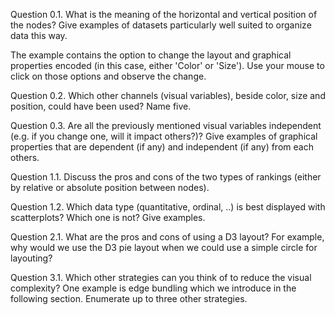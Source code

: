 Question 0.1. What is the meaning of the horizontal and vertical position of the nodes? Give examples of datasets particularly well suited to organize data this way.

The example contains the option to change the layout and graphical properties encoded (in this case, either 'Color' or 'Size'). Use your mouse to click on those options and observe the change.

Question 0.2. Which other channels (visual variables), beside color, size and position, could have been used? Name five.

Question 0.3. Are all the previously mentioned visual variables independent (e.g. if you change one, will it impact others?)? Give examples of graphical properties that are dependent (if any) and independent (if any) from each others.

Question 1.1. Discuss the pros and cons of the two types of rankings (either by relative or absolute position between nodes).

Question 1.2. Which data type (quantitative, ordinal, ..) is best displayed with scatterplots? Which one is not? Give examples.

Question 2.1. What are the pros and cons of using a D3 layout? For example, why would we use the D3 pie layout when we could use a simple circle for layouting?

Question 3.1. Which other strategies can you think of to reduce the visual complexity? One example is edge bundling which we introduce in the following section. Enumerate up to three other strategies.
